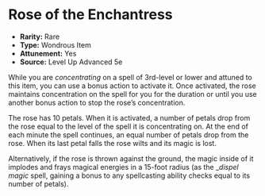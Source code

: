 # Rose of the Enchantress

- **Rarity:** Rare
- **Type:** Wondrous Item
- **Attunement:** Yes
- **Source:** Level Up Advanced 5e

While you are _concentrating_  on a spell of 3rd-level or lower and attuned to this item, you can use a bonus action to activate it. Once activated, the rose maintains concentration on the spell for you for the duration or until you use another bonus action to stop the rose’s concentration. 

The rose has 10 petals. When it is activated, a number of petals drop from the rose equal to the level of the spell it is concentrating on. At the end of each minute the spell continues, an equal number of petals drop from the rose. When its last petal falls the rose wilts and its magic is lost.

Alternatively, if the rose is thrown against the ground, the magic inside of it implodes and frays magical energies in a 15-foot radius (as the __dispel magic_ spell, gaining a bonus to any spellcasting ability checks equal to its number of petals).
